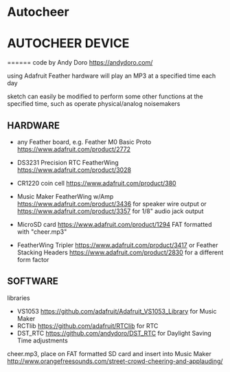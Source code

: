 Autocheer
================

# AUTOCHEER DEVICE
======
code by Andy Doro https://andydoro.com/

using Adafruit Feather hardware
will play an MP3 at a specified time each day

sketch can easily be modified to perform some other functions at the specified time, such as operate physical/analog noisemakers


HARDWARE
------
* any Feather board, e.g. Feather M0 Basic Proto https://www.adafruit.com/product/2772

* DS3231 Precision RTC FeatherWing https://www.adafruit.com/product/3028
* CR1220 coin cell https://www.adafruit.com/product/380

* Music Maker FeatherWing w/Amp https://www.adafruit.com/product/3436 for speaker wire output
or https://www.adafruit.com/product/3357 for 1/8" audio jack output
* MicroSD card https://www.adafruit.com/product/1294 FAT formatted with "cheer.mp3"

* FeatherWing Tripler https://www.adafruit.com/product/3417 
or Feather Stacking Headers https://www.adafruit.com/product/2830 for a different form factor 



SOFTWARE
------
libraries
* VS1053 https://github.com/adafruit/Adafruit_VS1053_Library for Music Maker
* RCTlib https://github.com/adafruit/RTClib for RTC
* DST_RTC https://github.com/andydoro/DST_RTC for Daylight Saving Time adjustments

cheer.mp3, place on FAT formatted SD card and insert into Music Maker
http://www.orangefreesounds.com/street-crowd-cheering-and-applauding/
